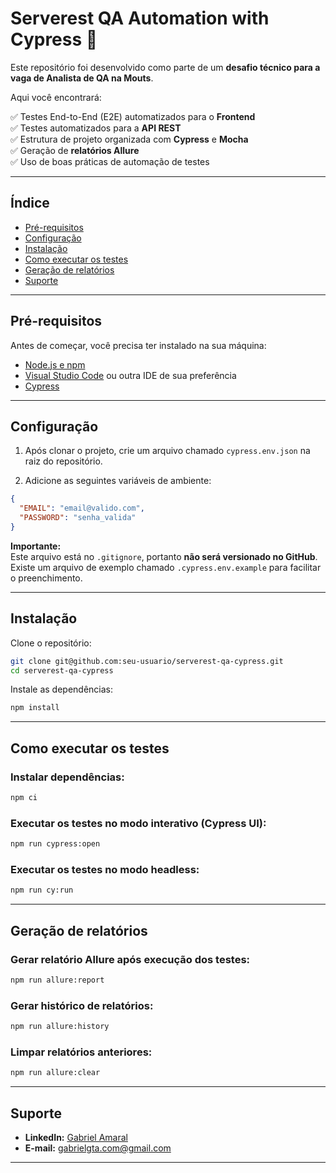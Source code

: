 
# Serverest QA Automation with Cypress 🚀

Este repositório foi desenvolvido como parte de um **desafio técnico para a vaga de Analista de QA na Mouts**.

Aqui você encontrará:

✅ Testes End-to-End (E2E) automatizados para o **Frontend**  
✅ Testes automatizados para a **API REST**  
✅ Estrutura de projeto organizada com **Cypress** e **Mocha**  
✅ Geração de **relatórios Allure**  
✅ Uso de boas práticas de automação de testes  

---

## Índice

- [Pré-requisitos](#pré-requisitos)
- [Configuração](#configuração)
- [Instalação](#instalação)
- [Como executar os testes](#como-executar-os-testes)
- [Geração de relatórios](#geração-de-relatórios)
- [Suporte](#suporte)

---

## Pré-requisitos

Antes de começar, você precisa ter instalado na sua máquina:

- [Node.js e npm](https://nodejs.org/en/)
- [Visual Studio Code](https://code.visualstudio.com/download) ou outra IDE de sua preferência
- [Cypress](https://www.cypress.io/)

---

## Configuração

1. Após clonar o projeto, crie um arquivo chamado `cypress.env.json` na raiz do repositório.

2. Adicione as seguintes variáveis de ambiente:

```json
{
  "EMAIL": "email@valido.com",
  "PASSWORD": "senha_valida"
}
```

**Importante:**  
Este arquivo está no `.gitignore`, portanto **não será versionado no GitHub**.  
Existe um arquivo de exemplo chamado `.cypress.env.example` para facilitar o preenchimento.

---

## Instalação

Clone o repositório:

```bash
git clone git@github.com:seu-usuario/serverest-qa-cypress.git
cd serverest-qa-cypress
```

Instale as dependências:

```bash
npm install
```

---

## Como executar os testes

### Instalar dependências:

```bash
npm ci
```

### Executar os testes no modo interativo (Cypress UI):

```bash
npm run cypress:open
```

### Executar os testes no modo headless:

```bash
npm run cy:run
```

---

## Geração de relatórios

### Gerar relatório Allure após execução dos testes:

```bash
npm run allure:report
```

### Gerar histórico de relatórios:

```bash
npm run allure:history
```

### Limpar relatórios anteriores:

```bash
npm run allure:clear
```

---

## Suporte

- **LinkedIn:** [Gabriel Amaral](https://www.linkedin.com/in/gabriel-a-60ba8922a/)
- **E-mail:** gabrielgta.com@gmail.com

---
